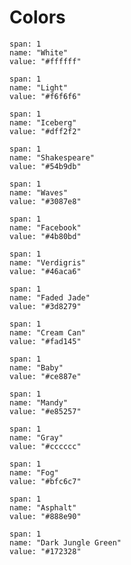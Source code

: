 
# Colors

```color
span: 1
name: "White"
value: "#ffffff"
```
```color
span: 1
name: "Light"
value: "#f6f6f6"
```
```color
span: 1
name: "Iceberg"
value: "#dff2f2"
```
```color
span: 1
name: "Shakespeare"
value: "#54b9db"
```
```color
span: 1
name: "Waves"
value: "#3087e8"
```
```color
span: 1
name: "Facebook"
value: "#4b80bd"
```
```color
span: 1
name: "Verdigris"
value: "#46aca6"
```
```color
span: 1
name: "Faded Jade"
value: "#3d8279"
```
```color
span: 1
name: "Cream Can"
value: "#fad145"
```
```color
span: 1
name: "Baby"
value: "#ce887e"
```
```color
span: 1
name: "Mandy"
value: "#e85257"
```
```color
span: 1
name: "Gray"
value: "#cccccc"
```
```color
span: 1
name: "Fog"
value: "#bfc6c7"
```
```color
span: 1
name: "Asphalt"
value: "#888e90"
```
```color
span: 1
name: "Dark Jungle Green"
value: "#172328"
```
